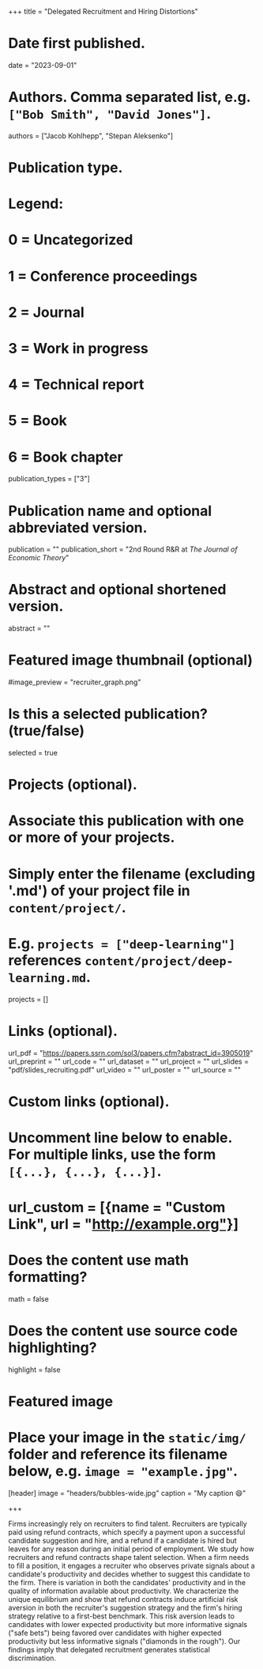 +++
title = "Delegated Recruitment and Hiring Distortions"

# Date first published.
date = "2023-09-01"

# Authors. Comma separated list, e.g. `["Bob Smith", "David Jones"]`.
authors = ["Jacob Kohlhepp", "Stepan Aleksenko"]

# Publication type.
# Legend:
# 0 = Uncategorized
# 1 = Conference proceedings
# 2 = Journal
# 3 = Work in progress
# 4 = Technical report
# 5 = Book
# 6 = Book chapter
publication_types = ["3"]

# Publication name and optional abbreviated version.
publication = ""
publication_short = "2nd Round R&R at *The Journal of Economic Theory*"

# Abstract and optional shortened version.
abstract = ""
# Featured image thumbnail (optional)
#image_preview = "recruiter_graph.png"

# Is this a selected publication? (true/false)
selected = true

# Projects (optional).
#   Associate this publication with one or more of your projects.
#   Simply enter the filename (excluding '.md') of your project file in `content/project/`.
#   E.g. `projects = ["deep-learning"]` references `content/project/deep-learning.md`.
projects = []

# Links (optional).

url_pdf = "https://papers.ssrn.com/sol3/papers.cfm?abstract_id=3905019"
url_preprint = ""
url_code = ""
url_dataset = ""
url_project = ""
url_slides = "pdf/slides_recruiting.pdf"
url_video = ""
url_poster = ""
url_source = ""

# Custom links (optional).
#   Uncomment line below to enable. For multiple links, use the form `[{...}, {...}, {...}]`.
# url_custom = [{name = "Custom Link", url = "http://example.org"}]

# Does the content use math formatting?
math = false

# Does the content use source code highlighting?
highlight = false

# Featured image
# Place your image in the `static/img/` folder and reference its filename below, e.g. `image = "example.jpg"`.
[header]
image = "headers/bubbles-wide.jpg"
caption = "My caption 😄"

+++

Firms increasingly rely on recruiters to find talent. Recruiters are typically paid using refund contracts, which specify a payment upon a successful candidate suggestion and hire, and a refund if a candidate is hired but leaves for any reason during an initial period of employment. We study how recruiters and refund contracts shape talent selection. When a firm needs to fill a position, it engages a recruiter who observes private signals about a candidate's productivity and decides whether to suggest this candidate to the firm. There is variation in both the candidates' productivity and in the quality of information available about productivity. We characterize the unique equilibrium and show that refund contracts induce artificial risk aversion in both the recruiter's suggestion strategy and the firm's hiring strategy relative to a first-best benchmark. This risk aversion leads to candidates with lower expected productivity but more informative signals ("safe bets") being favored over candidates with higher expected productivity but less informative signals ("diamonds in the rough"). Our findings imply that delegated recruitment generates statistical discrimination.
